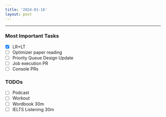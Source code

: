 ```yaml
---
title: '2024-01-16'
layout: post
---
```


---

### Most Important Tasks

- [x] LR+LT
- [ ] Optimizer paper reading
- [ ] Priority Queue Design Update
- [ ] Job execution PR
- [ ] Console PRs

### TODOs

- [ ] Podcast
- [ ] Workout
- [ ] Wordbook 30m
- [ ] IELTS Listening 30m
